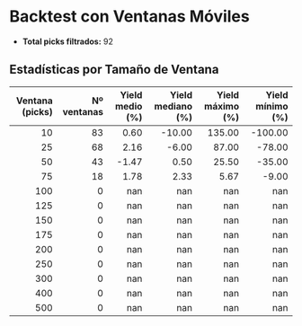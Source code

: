 # Backtest con Ventanas Móviles

- **Total picks filtrados:** 92

## Estadísticas por Tamaño de Ventana

| Ventana (picks) | Nº ventanas | Yield medio (%) | Yield mediano (%) | Yield máximo (%) | Yield mínimo (%) |
|---------------:|------------:|----------------:|------------------:|-----------------:|-----------------:|
|              10 |           83 |            0.60 |            -10.00 |          135.00 |         -100.00 |
|              25 |           68 |            2.16 |             -6.00 |           87.00 |          -78.00 |
|              50 |           43 |           -1.47 |              0.50 |           25.50 |          -35.00 |
|              75 |           18 |            1.78 |              2.33 |            5.67 |           -9.00 |
|             100 |            0 |             nan |               nan |             nan |             nan |
|             125 |            0 |             nan |               nan |             nan |             nan |
|             150 |            0 |             nan |               nan |             nan |             nan |
|             175 |            0 |             nan |               nan |             nan |             nan |
|             200 |            0 |             nan |               nan |             nan |             nan |
|             250 |            0 |             nan |               nan |             nan |             nan |
|             300 |            0 |             nan |               nan |             nan |             nan |
|             400 |            0 |             nan |               nan |             nan |             nan |
|             500 |            0 |             nan |               nan |             nan |             nan |